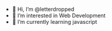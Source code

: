 - 👋 Hi, I’m @letterdropped
- 👀 I’m interested in Web Development
- 🌱 I’m currently learning javascript

<!---
letterdropped/letterdropped is a ✨ special ✨ repository because its `README.md` (this file) appears on your GitHub profile.
You can click the Preview link to take a look at your changes.
--->
